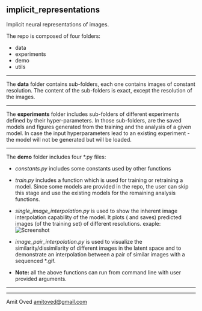 ## implicit_representations

Implicit neural representations of images.

The repo is composed of four folders:

* data
* experiments
* demo
* utils

***
The **data** folder contains sub-folders, each one contains images of constant resolution. The content of the
sub-folders is exact, except the resolution of the images.
***
The **experiments** folder includes sub-folders of different experiments defined by their hyper-parameters. In those
sub-folders, are the saved models and figures generated from the training and the analysis of a given model. In case the
input hyperparameters lead to an existing experiment - the model will not be generated but will be loaded.
***
The **demo** folder includes four *.py files:
* *constants.py* includes some constants used by other functions
* *train.py* includes a function which is used for training or retraining a model. Since some models are provided in the
  repo, the user can skip this stage and use the existing models for the remaining analysis functions.
* *single_image_interpolation.py* is used to show the inherent image interpolation capability of the model. It plots (
  and saves) predicted images (of the training set) of different resolutions. exaple:
  ![Screenshot](../implicit_representations/experiments/res_144_act_relu_loss_mse_embed_dim_4/image_interpolation_idx_96.png?raw=true)

* *image_pair_interpolation.py* is used to visualize the similarity/dissimilarity of different images in the latent
  space and to demonstrate an interpolation between a pair of similar images with a sequenced *.gif.
* **Note:** all the above functions can run from command line with user provided arguments.

***
***
Amit Oved
amitoved@gmail.com